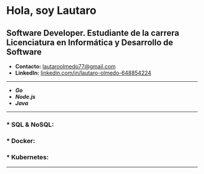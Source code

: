 # Hola, soy Lautaro

## Software Developer. Estudiante de la carrera Licenciatura en Informática y Desarrollo de Software

* **Contacto:** [lautaroolmedo77@gmail.com]()
* **LinkedIn:** [linkedin.com/in/lautaro-olmedo-648854224]()

---

- **_Go_**
- **_Node.js_**
- **_Java_**

---

### * **SQL & NoSQL:**

### * **Docker:**
 
### * **Kubernetes:**

---




